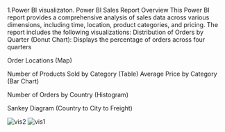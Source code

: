 1.Power BI visualizaton.
Power BI Sales Report Overview
This Power BI report provides a comprehensive analysis of sales data across various dimensions, including time, location, product categories, and pricing. The report includes the following visualizations:
Distribution of Orders by Quarter (Donut Chart): Displays the percentage of orders across four quarters

Order Locations (Map)

Number of Products Sold by Category (Table)
Average Price by Category (Bar Chart)

Number of Orders by Country (Histogram)

Sankey Diagram (Country to City to Freight)


![vis2](https://github.com/user-attachments/assets/402826ab-6dd8-4e3b-9649-21ed98e69689)
![vis1](https://github.com/user-attachments/assets/561d710c-195e-4f1f-be6b-1c5522f3b822)
